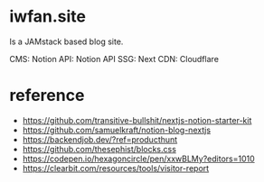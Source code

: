 # iwfan.site

Is a JAMstack based blog site.

CMS: Notion
API: Notion API
SSG: Next
CDN: Cloudflare

# reference

- https://github.com/transitive-bullshit/nextjs-notion-starter-kit
- https://github.com/samuelkraft/notion-blog-nextjs
- https://backendjob.dev/?ref=producthunt
- https://github.com/thesephist/blocks.css
- https://codepen.io/hexagoncircle/pen/xxwBLMy?editors=1010
- https://clearbit.com/resources/tools/visitor-report
